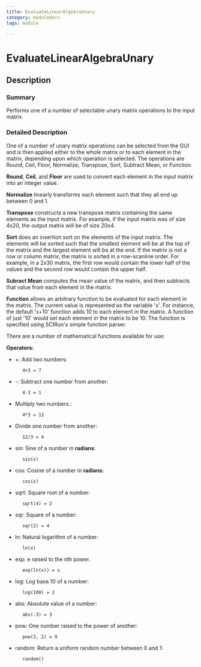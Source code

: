 ```yaml
---
title: EvaluateLinearAlgebraUnary
category: moduledocs
tags: module

---
```


# EvaluateLinearAlgebraUnary

## Description

### Summary

Performs one of a number of selectable unary matrix operations to the input matrix.

### Detailed Description

One of a number of unary matrix operations can be selected from the GUI and is then applied either to the whole matrix or to each element in the matrix, depending upon which operation is selected. The operations are Round, Ceil, Floor, Normalize, Transpose, Sort, Subtract Mean, or Function.

**Round**, **Ceil**, and **Floor** are used to convert each element in the input matrix into an integer value.

**Normalize** linearly transforms each element such that they all end up between 0 and 1.

**Transpose** constructs a new transpose matrix containing the same elements as the input matrix. For example, if the input matrix was of size 4x20, the output matrix will be of size 20x4.

**Sort** does an insertion sort on the elements of the input matrix. The elements will be sorted such that the smallest element will be at the top of the matrix and the largest element will be at the end. If the matrix is not a row or column matrix, the matrix is sorted in a row-scanline order. For example, in a 2x30 matrix, the first row would contain the lower half of the values and the second row would contain the upper half.

**Subract Mean** computes the mean value of the matrix, and then subtracts that value from each element in the matrix.

**Function** allows an arbitrary function to be evaluated for each element in the matrix. The current value is represented as the variable 'x'. For instance, the default 'x+10' function adds 10 to each element in the matrix. A function of just '10' would set each element in the matrix to be 10. The function is specified using SCIRun's simple function parser. 

There are a number of mathematical functions available for use:

**Operators:**

  * +: Add two numbers: 
```
      4+3 = 7
```

  * -: Subtract one number from another: 
```
      4-3 = 1 
```

  * Multiply two numbers.: 
```
      4*3 = 12 
```

  * Divide one number from another: 
```
      12/3 = 4
```

  * sin: Sine of a number in **radians**: 
```
      sin(x)
```

  * cos: Cosine of a number in **radians**: 
```
      cos(x)
```

  * sqrt: Square root of a number: 
```
      sqrt(4) = 2
```

  * sqr: Square of a number: 
```
      sqr(2) = 4
```

  * ln: Natural logarithm of a number: 
```
      ln(x)
```

  * exp: e raised to the nth power. 
```
      exp(ln(x)) = x
```

  * log: Log base 10 of a number: 
```
      log(100) = 2
```

  * abs: Absolute value of a number: 
```
      abs(-3) = 3
```

  * pow: One number raised to the power of another: 
```
      pow(3, 2) = 9
```

  * random: Return a uniform random number between 0 and 1: 
```
      random()
```
